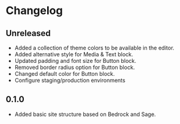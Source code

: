 # Changelog

## Unreleased

- Added a collection of theme colors to be available in the editor.
- Added alternative style for Media & Text block.
- Updated padding and font size for Button block.
- Removed border radius option for Button block.
- Changed default color for Button block.
- Configure staging/production environments

## 0.1.0

- Added basic site structure based on Bedrock and Sage.
